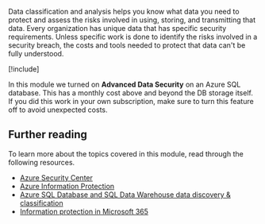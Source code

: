 Data classification and analysis helps you know what data you need to protect and assess the risks involved in using, storing, and transmitting that data. Every organization has unique data that has specific security requirements. Unless specific work is done to identify the risks involved in a security breach, the costs and tools needed to protect that data can't be fully understood.

<!-- Cleanup sandbox -->
[!include[](../../../includes/azure-sandbox-cleanup.md)]

In this module we turned on **Advanced Data Security** on an Azure SQL database. This has a monthly cost above and beyond the DB storage itself. If you did this work in your own subscription, make sure to turn this feature off to avoid unexpected costs.

## Further reading

To learn more about the topics covered in this module, read through the following resources.

- [Azure Security Center](https://docs.microsoft.com/azure/security-center/)
- [Azure Information Protection](https://docs.microsoft.com/azure/information-protection/)
- [Azure SQL Database and SQL Data Warehouse data discovery & classification](https://docs.microsoft.com/azure/sql-database/sql-database-data-discovery-and-classification)
- [Information protection in Microsoft 365](https://docs.microsoft.com/azure/information-protection/)

